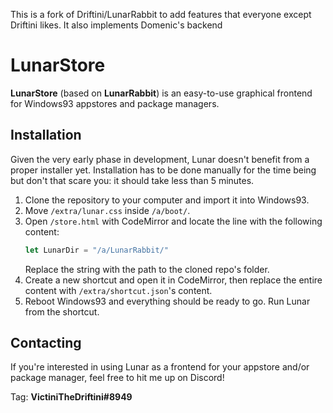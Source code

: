 This is a fork of Driftini/LunarRabbit to add features that everyone except Driftini likes. It also implements Domenic's backend

# LunarStore
**LunarStore** (based on **LunarRabbit**) is an easy-to-use graphical frontend for Windows93 appstores and package managers.

## Installation
Given the very early phase in development, Lunar doesn't benefit from a proper installer yet. Installation has to be done manually for the time being but don't that scare you: it should take less than 5 minutes.

1. Clone the repository to your computer and import it into Windows93.
2. Move `/extra/lunar.css` inside `/a/boot/`.
3. Open `/store.html` with CodeMirror and locate the line with the following content:
    ```js
    let LunarDir = "/a/LunarRabbit/"
    ```
    Replace the string with the path to the cloned repo's folder.
4. Create a new shortcut and open it in CodeMirror, then replace the entire content with `/extra/shortcut.json`'s content.
5. Reboot Windows93 and everything should be ready to go. Run Lunar from the shortcut.

## Contacting
If you're interested in using Lunar as a frontend for your appstore and/or package manager, feel free to hit me up on Discord!

Tag: **VictiniTheDriftini#8949**
